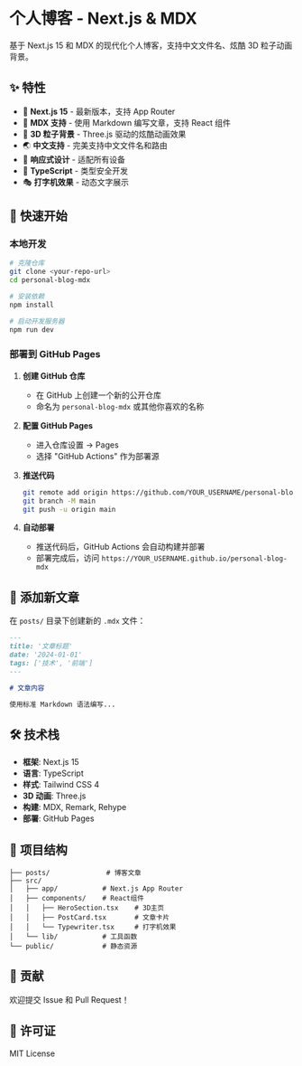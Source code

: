 # 个人博客 - Next.js & MDX

基于 Next.js 15 和 MDX 的现代化个人博客，支持中文文件名、炫酷 3D 粒子动画背景。

## ✨ 特性

- 🚀 **Next.js 15** - 最新版本，支持 App Router
- 📝 **MDX 支持** - 使用 Markdown 编写文章，支持 React 组件
- 🎨 **3D 粒子背景** - Three.js 驱动的炫酷动画效果
- 🌏 **中文支持** - 完美支持中文文件名和路由
- 📱 **响应式设计** - 适配所有设备
- 🎯 **TypeScript** - 类型安全开发
- 🎭 **打字机效果** - 动态文字展示

## 🚀 快速开始

### 本地开发

```bash
# 克隆仓库
git clone <your-repo-url>
cd personal-blog-mdx

# 安装依赖
npm install

# 启动开发服务器
npm run dev
```

### 部署到 GitHub Pages

1. **创建 GitHub 仓库**

   - 在 GitHub 上创建一个新的公开仓库
   - 命名为 `personal-blog-mdx` 或其他你喜欢的名称

2. **配置 GitHub Pages**

   - 进入仓库设置 → Pages
   - 选择 "GitHub Actions" 作为部署源

3. **推送代码**

   ```bash
   git remote add origin https://github.com/YOUR_USERNAME/personal-blog-mdx.git
   git branch -M main
   git push -u origin main
   ```

4. **自动部署**
   - 推送代码后，GitHub Actions 会自动构建并部署
   - 部署完成后，访问 `https://YOUR_USERNAME.github.io/personal-blog-mdx`

## 📝 添加新文章

在 `posts/` 目录下创建新的 `.mdx` 文件：

```markdown
---
title: '文章标题'
date: '2024-01-01'
tags: ['技术', '前端']
---

# 文章内容

使用标准 Markdown 语法编写...
```

## 🛠️ 技术栈

- **框架**: Next.js 15
- **语言**: TypeScript
- **样式**: Tailwind CSS 4
- **3D 动画**: Three.js
- **构建**: MDX, Remark, Rehype
- **部署**: GitHub Pages

## 📁 项目结构

```
├── posts/              # 博客文章
├── src/
│   ├── app/           # Next.js App Router
│   ├── components/    # React组件
│   │   ├── HeroSection.tsx    # 3D主页
│   │   ├── PostCard.tsx       # 文章卡片
│   │   └── Typewriter.tsx     # 打字机效果
│   └── lib/           # 工具函数
└── public/            # 静态资源
```

## 🤝 贡献

欢迎提交 Issue 和 Pull Request！

## 📄 许可证

MIT License
